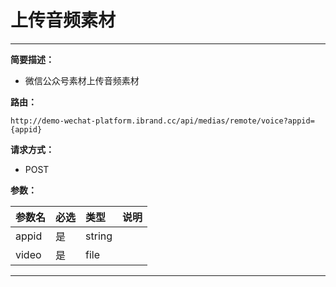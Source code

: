 
# 上传音频素材
 ****

**简要描述：**


- 微信公众号素材上传音频素材



**路由：**

```
http://demo-wechat-platform.ibrand.cc/api/medias/remote/voice?appid={appid}

```
**请求方式：**
- POST

**参数：**

|参数名|必选|类型|说明|
|:----    |:---|:----- |-----   |
|appid |是  |string |  |
|video |是  |file |  |
 ****



